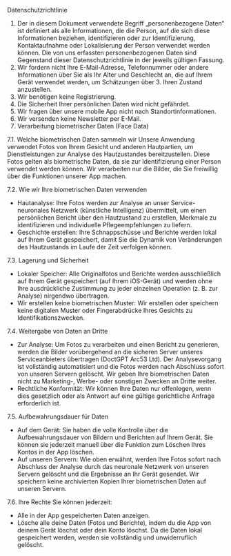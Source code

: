Datenschutzrichtlinie

1. Der in diesem Dokument verwendete Begriff „personenbezogene Daten“ ist definiert als alle Informationen, die die Person, auf die sich diese Informationen beziehen, identifizieren oder zur Identifizierung, Kontaktaufnahme oder Lokalisierung der Person verwendet werden können. Die von uns erfassten personenbezogenen Daten sind Gegenstand dieser Datenschutzrichtlinie in der jeweils gültigen Fassung.
2. Wir fordern nicht Ihre E-Mail-Adresse, Telefonnummer oder andere Informationen über Sie als Ihr Alter und Geschlecht an, die auf Ihrem Gerät verwendet werden, um Schätzungen über 3. Ihren Zustand anzustellen.
3. Wir benötigen keine Registrierung.
4. Die Sicherheit Ihrer persönlichen Daten wird nicht gefährdet.
5. Wir fragen über unsere mobile App nicht nach Standortinformationen.
6. Wir versenden keine Newsletter per E-Mail.
7. Verarbeitung biometrischer Daten (Face Data)

7.1. Welche biometrischen Daten sammeln wir
Unsere Anwendung verwendet Fotos von Ihrem Gesicht und anderen Hautpartien, um Dienstleistungen zur Analyse des Hautzustandes bereitzustellen. Diese Fotos gelten als biometrische Daten, da sie zur Identifizierung einer Person verwendet werden können. Wir verarbeiten nur die Bilder, die Sie freiwillig über die Funktionen unserer App machen.

7.2. Wie wir Ihre biometrischen Daten verwenden
* Hautanalyse: Ihre Fotos werden zur Analyse an unser Service-neuronales Netzwerk (künstliche Intelligenz) übermittelt, um einen persönlichen Bericht über den Hautzustand zu erstellen, Merkmale zu identifizieren und individuelle Pflegeempfehlungen zu liefern.
* Geschichte erstellen: Ihre Schnappschüsse und Berichte werden lokal auf Ihrem Gerät gespeichert, damit Sie die Dynamik von Veränderungen des Hautzustands im Laufe der Zeit verfolgen können.

7.3. Lagerung und Sicherheit
* Lokaler Speicher: Alle Originalfotos und Berichte werden ausschließlich auf Ihrem Gerät gespeichert (auf Ihrem iOS-Gerät) und werden ohne Ihre ausdrückliche Zustimmung zu jeder einzelnen Operation (z. B. zur Analyse) nirgendwo übertragen.
* Wir erstellen keine biometrischen Muster: Wir erstellen oder speichern keine digitalen Muster oder Fingerabdrücke Ihres Gesichts zu Identifikationszwecken.

7.4. Weitergabe von Daten an Dritte
* Zur Analyse: Um Fotos zu verarbeiten und einen Bericht zu generieren, werden die Bilder vorübergehend an die sicheren Server unseres Serviceanbieters übertragen (DoctGPT Arc53 Ltd). Der Analysevorgang ist vollständig automatisiert und die Fotos werden nach Abschluss sofort von unseren Servern gelöscht. Wir geben Ihre biometrischen Daten nicht zu Marketing-, Werbe- oder sonstigen Zwecken an Dritte weiter.
* Rechtliche Konformität: Wir können Ihre Daten nur offenlegen, wenn dies gesetzlich oder als Antwort auf eine gültige gerichtliche Anfrage erforderlich ist.

7.5. Aufbewahrungsdauer für Daten
* Auf dem Gerät: Sie haben die volle Kontrolle über die Aufbewahrungsdauer von Bildern und Berichten auf Ihrem Gerät. Sie können sie jederzeit manuell über die Funktion zum Löschen Ihres Kontos in der App löschen.
* Auf unseren Servern: Wie oben erwähnt, werden Ihre Fotos sofort nach Abschluss der Analyse durch das neuronale Netzwerk von unseren Servern gelöscht und die Ergebnisse an Ihr Gerät gesendet. Wir speichern keine archivierten Kopien Ihrer biometrischen Daten auf unseren Servern.

7.6. Ihre Rechte
Sie können jederzeit:
* Alle in der App gespeicherten Daten anzeigen.
* Lösche alle deine Daten (Fotos und Berichte), indem du die App von deinem Gerät löschst oder dein Konto löschst. Da die Daten lokal gespeichert werden, werden sie vollständig und unwiderruflich gelöscht.

